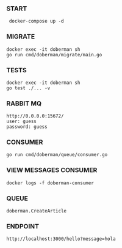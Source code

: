 ### START
```
 docker-compose up -d
```
### MIGRATE 
```
docker exec -it doberman sh
go run cmd/doberman/migrate/main.go
```
### TESTS
```
docker exec -it doberman sh
go test ./... -v
```

### RABBIT MQ
```
http://0.0.0.0:15672/
user: guess
password: guess
```
### CONSUMER 
```
go run cmd/doberman/queue/consumer.go 
```
### VIEW MESSAGES CONSUMER
```
docker logs -f doberman-consumer
```
### QUEUE
```
doberman.CreateArticle
```

### ENDPOINT 
```
http://localhost:3000/hello?message=hola
```
